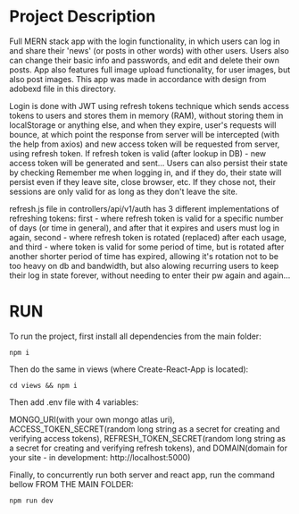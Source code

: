 # Project Description

Full MERN stack app with the login functionality, in which users can log in and share their 'news' (or posts in other words) with other users. Users also can change their basic info and passwords, and edit and delete their own posts. App also features full image upload functionality, for user images, but also post images. This app was made in accordance with design from adobexd file in this directory.

Login is done with JWT using refresh tokens technique which sends access tokens to users and stores them in memory (RAM), without storing them in localStorage or anything else, and when they expire, user's requests will bounce, at which point the response from server will be intercepted (with the help from axios) and new access token will be requested from server, using refresh token. If refresh token is valid (after lookup in DB) - new access token will be generated and sent... Users can also persist their state by checking Remember me when logging in, and if they do, their state will persist even if they leave site, close browser, etc. If they chose not, their sessions are only valid for as long as they don't leave the site.

refresh.js file in controllers/api/v1/auth has 3 different implementations of refreshing tokens: first - where refresh token is valid for a specific number of days (or time in general), and after that it expires and users must log in again, second - where refresh token is rotated (replaced) after each usage, and third - where token is valid for some period of time, but is rotated after another shorter period of time has expired, allowing it's rotation not to be too heavy on db and bandwidth, but also alowing recurring users to keep their log in state forever, without needing to enter their pw again and again...

# RUN

To run the project, first install all dependencies from the main folder:

`npm i` 

Then do the same in views (where Create-React-App is located):

`cd views && npm i`

Then add .env file with 4 variables: 

MONGO_URI(with your own mongo atlas uri), ACCESS_TOKEN_SECRET(random long string as a secret for creating and verifying access tokens), REFRESH_TOKEN_SECRET(random long string as a secret for creating and verifying refresh tokens), and DOMAIN(domain for your site - in development: http://localhost:5000)

Finally, to concurrently run both server and react app, run the command bellow FROM THE MAIN FOLDER:

`npm run dev`